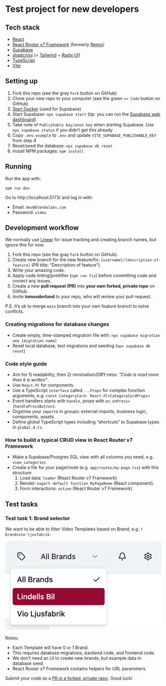 # Test project for new developers

## Tech stack

- [React](https://reactjs.org/)
- [React Router v7 Framework](https://reactrouter.com/start/modes) (formerly [Remix](https://v2.remix.run/docs/start/quickstart))
- [Supabase](https://supabase.com/)
- [shadcn/ui](https://ui.shadcn.com/) (= [Tailwind](https://tailwindcss.com/) + [Radix UI](https://www.radix-ui.com/))
- [TypeScript](https://www.typescriptlang.org/)
- [Vite](https://vite.dev/)

## Setting up

1. Fork this repo (see the gray `Fork` button on GitHub)
2. Clone your new repo to your computer (see the green `<> Code` button on GitHub)
3. [Start Docker](https://www.docker.com/) (used for Supabase)
4. Start Supabase: `npx supabase start` (tip: you can run the [Supabase web dashboard](http://localhost:54363/project/default/editor))
5. Take note of `Publishable key/anon key` when starting Supabase. Use `npx supabase status` if you didn’t get this already
6. Copy `.env.example` to `.env` and update `VITE_SUPABASE_PUBLISHABLE_KEY` from step 4
7. Reset/seed the database: `npx supabase db reset`
8. Install NPM packages: `npm install`

## Running

Run the app with:

    npm run dev

Go to http://localhost:5173/ and log in with:

- Email: `dev@blendalabs.com`
- Password: `video`

## Development workflow

We normally use [Linear](https://linear.app/) for issue tracking and creating branch names, but ignore this for now.

1. Fork this repo (see the gray `Fork` button on GitHub).
2. Create new branch for the new feature/fix: `[username]/[description-of-feature]` (PR title: “Description of feature”).
3. Write your amazing code.
4. Apply code linting/prettifier (`npm run fix`) before committing code and correct any issues.
5. Create a new **pull request (PR)** into **your own forked, private repo** on GitHub.
6. Invite **tomsoderlund** to your repo, who will review your pull request.

P.S. It’s ok to merge `main` branch into your own feature branch to solve conflicts.

### Creating migrations for database changes

- Create empty, time-stamped migration file with: `npx supabase migration new [migration-name]`
- Reset local database, test migrations and seeding (`npx supabase db reset`)

### Code style guide

- Aim for 1) readability, then 2) minimalism/DRY:ness: _“Code is read more than it is written”_.
- Use `React.FC` for components.
- Use a TypeScript `interface` called `...Props` for complex function arguments, e.g: `const CategoryCard: React.FC<CategoryCardProps>`
- Event handlers starts with `handle`, props with `on`: `onPress={handlePressButton}`.
- Organise your `import`s in groups: external imports, business logic, components, assets.
- Define global TypeScript types including “shortcuts” to Supabase types in `global.d.ts`.

### How to build a typical CRUD view in React Router v7 Framework

- Make a Supabase/Postgres SQL view with all columns you need, e.g. `view_categories`
- Create a file for your page/route (e.g. `app/routes/my-page.tsx`) with this structure:
  1.  Load data: `loader` (React Router v7 Framework)
  2.  Render: `export default function MyPageName` (React component).
  3.  Form interactions: `action` (React Router v7 Framework)

## Test tasks

### Test task 1: Brand selector

We want to be able to filter Video Templates based on Brand, e.g. `?brand=vio-ljusfabrik`:

![](docs/brand_select.png)

Notes:

- Each Template will have 0 or 1 Brand.
- This requires database migrations, backend code, and frontend code.
- We don’t need an UI to create new brands, but example data in database seed.
- React Router v7 Framework contains helpers for URL parameters.

Submit your code as a [PR in a forked, private repo](#development-workflow). Good luck!

